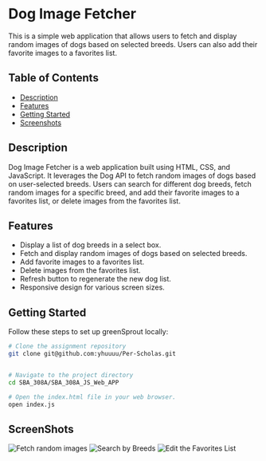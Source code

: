 # Dog Image Fetcher

This is a simple web application that allows users to fetch and display random images of dogs based on selected breeds. Users can also add their favorite images to a favorites list.

## Table of Contents
  - [Description](#description)
  - [Features](#features)
  - [Getting Started](#getting-started)
  - [Screenshots](#screenshots)

## Description

Dog Image Fetcher is a web application built using HTML, CSS, and JavaScript. It leverages the Dog API to fetch random images of dogs based on user-selected breeds. Users can search for different dog breeds, fetch random images for a specific breed, and add their favorite images to a favorites list, or delete images from the favorites list.

## Features

- Display a list of dog breeds in a select box.
- Fetch and display random images of dogs based on selected breeds.
- Add favorite images to a favorites list.
- Delete images from the favorites list.
- Refresh button to regenerate the new dog list.
- Responsive design for various screen sizes.


## Getting Started

Follow these steps to set up greenSprout locally:

```bash
# Clone the assignment repository
git clone git@github.com:yhuuuu/Per-Scholas.git


# Navigate to the project directory
cd SBA_308A/SBA_308A_JS_Web_APP

# Open the index.html file in your web browser.
open index.js

```
## ScreenShots

![Fetch random images](/screenshots/img1.png)
![Search by Breeds](/screenshots/img2.png)
![Edit the Favorites List](/screenshots/img3.png)